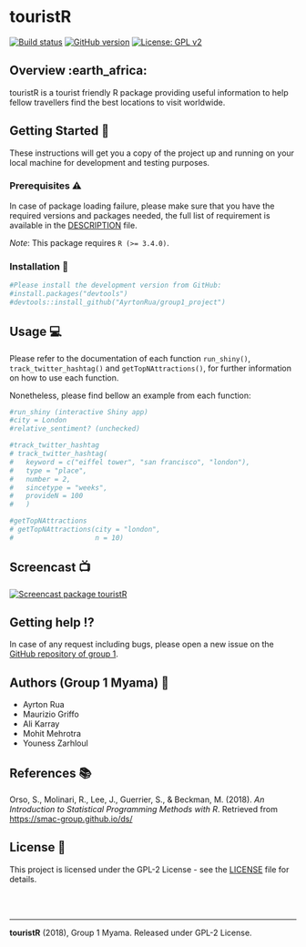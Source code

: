 touristR
================

[![Build
status](https://img.shields.io/badge/build-passing-brightgreen.svg)](https://github.com/AyrtonRua/group1_project)
[![GitHub
version](https://img.shields.io/badge/Package%20version-1.0.0-orange.svg)](https://github.com/AyrtonRua/group1_project)
[![License: GPL
v2](https://img.shields.io/badge/License-GPL%20v2-blue.svg)](https://www.gnu.org/licenses/old-licenses/gpl-2.0.en.html)

## Overview :earth\_africa:

touristR is a tourist friendly R package providing useful information to
help fellow travellers find the best locations to visit worldwide.

## Getting Started :runner:

These instructions will get you a copy of the project up and running on
your local machine for development and testing purposes.

### Prerequisites :warning:

In case of package loading failure, please make sure that you have the
required versions and packages needed, the full list of requirement is
available in the
[DESCRIPTION](https://github.com/AyrtonRua/group1_project/blob/master/DESCRIPTION)
file.

*Note*: This package requires `R (>= 3.4.0)`.

### Installation :rocket:

``` r
#Please install the development version from GitHub:
#install.packages("devtools")
#devtools::install_github("AyrtonRua/group1_project")  
```

## Usage :computer:

Please refer to the documentation of each function `run_shiny()`,
`track_twitter_hashtag()` and `getTopNAttractions()`, for further
information on how to use each function.

Nonetheless, please find bellow an example from each function:

``` r
#run_shiny (interactive Shiny app)
#city = London
#relative_sentiment? (unchecked)

#track_twitter_hashtag
# track_twitter_hashtag(
#   keyword = c("eiffel tower", "san francisco", "london"),
#   type = "place",
#   number = 2,
#   sincetype = "weeks",
#   provideN = 100
#   )

#getTopNAttractions
# getTopNAttractions(city = "london",
#                    n = 10)
```

## Screencast :tv:

<!-- Video Presentation of the group -->

[![Screencast package
touristR](http://img.youtube.com/vi/p6urWb3U07M/maxresdefault.jpg)](http://www.youtube.com/watch_popup?v=p6urWb3U07M "Screencast package touristR")

## Getting help :interrobang:

In case of any request including bugs, please open a new issue on the
[GitHub repository of
group 1](https://github.com/AyrtonRua/group1_project).

## Authors (Group 1 Myama) :santa:

  - Ayrton Rua
  - Maurizio Griffo
  - Ali Karray
  - Mohit Mehrotra
  - Youness Zarhloul

## References :books:

Orso, S., Molinari, R., Lee, J., Guerrier, S., & Beckman, M. (2018). *An
Introduction to Statistical Programming Methods with R*. Retrieved from
<https://smac-group.github.io/ds/>

## License :scroll:

This project is licensed under the GPL-2 License - see the
[LICENSE](https://github.com/AyrtonRua/group1_project/blob/master/LICENSE)
file for details.

<br><br>

-----

**touristR** (2018), Group 1 Myama. Released under GPL-2 License.
